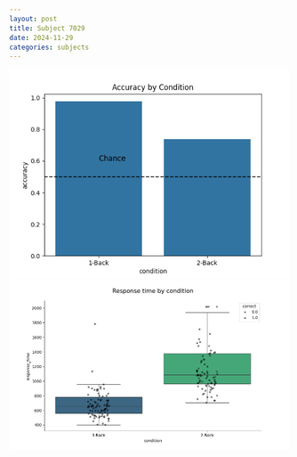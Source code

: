```yaml
---
layout: post
title: Subject 7029
date: 2024-11-29
categories: subjects
---
```


![](data/7029/run-14/7029_ATS_acc.png)
![](data/7029/run-14/7029_ATS_rt.png)
